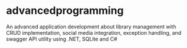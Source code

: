 # advancedprogramming
An advanced application development about library management with CRUD implementation, social media integration, exception handling, and swagger API utility using .NET, SQLite and C#
